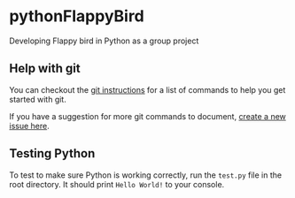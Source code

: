 # pythonFlappyBird
Developing Flappy bird in Python as a group project

## Help with git

You can checkout the [git instructions](/docs/git-instructions.md) for a list of
commands to help you get started with git. 

If you have a suggestion for more git commands to document, [create a new issue here](https://github.com/CoffeeCodeRpt/pythonFlappyBird/issues/new).

## Testing Python

To test to make sure Python is working correctly, run the `test.py` file in the
root directory. It should print `Hello World!` to your console.
